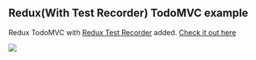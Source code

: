 ## Redux(With Test Recorder) TodoMVC example

Redux TodoMVC with <a href="http://github.com/conorhastings/redux-test-recorder">Redux Test Recorder</a> added.
<a href="http://conorhastings.com/todo-mvc-redux-test-recorder">Check it out here</a>

<img src="http://i.imgur.com/TCB1wcW.gif" />
